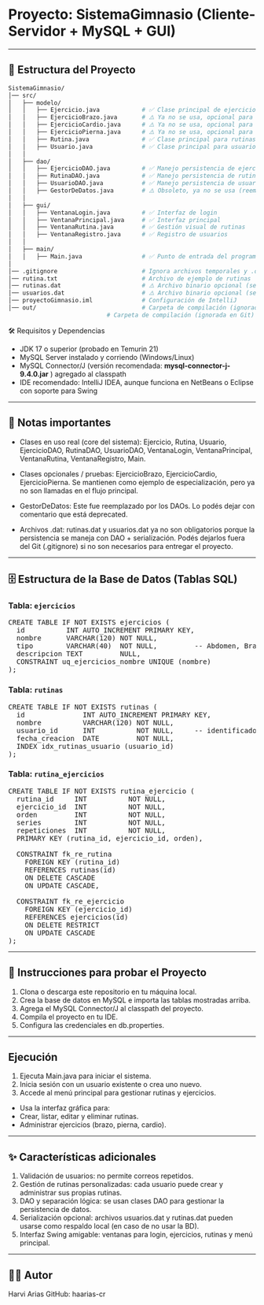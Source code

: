 # Proyecto: SistemaGimnasio (Cliente-Servidor + MySQL + GUI)

---

## 📂 Estructura del Proyecto

```bash
SistemaGimnasio/
│── src/
│   ├── modelo/
│   │   ├── Ejercicio.java            # ✅ Clase principal de ejercicios (se usa en todo el sistema)
│   │   ├── EjercicioBrazo.java       # ⚠️ Ya no se usa, opcional para pruebas
│   │   ├── EjercicioCardio.java      # ⚠️ Ya no se usa, opcional para pruebas
│   │   ├── EjercicioPierna.java      # ⚠️ Ya no se usa, opcional para pruebas
│   │   ├── Rutina.java               # ✅ Clase principal para rutinas
│   │   ├── Usuario.java              # ✅ Clase principal para usuarios
│   │
│   ├── dao/
│   │   ├── EjercicioDAO.java         # ✅ Manejo persistencia de ejercicios
│   │   ├── RutinaDAO.java            # ✅ Manejo persistencia de rutinas
│   │   ├── UsuarioDAO.java           # ✅ Manejo persistencia de usuarios
│   │   ├── GestorDeDatos.java        # ⚠️ Obsoleto, ya no se usa (reemplazado por DAO)
│   │
│   ├── gui/
│   │   ├── VentanaLogin.java         # ✅ Interfaz de login
│   │   ├── VentanaPrincipal.java     # ✅ Interfaz principal
│   │   ├── VentanaRutina.java        # ✅ Gestión visual de rutinas
│   │   ├── VentanaRegistro.java      # ✅ Registro de usuarios
│   │
│   ├── main/
│   │   ├── Main.java                 # ✅ Punto de entrada del programa
│
│── .gitignore                        # Ignora archivos temporales y .dat
│── rutina.txt                        # Archivo de ejemplo de rutinas
│── rutinas.dat                       # ⚠️ Archivo binario opcional (se ignora en Git)
│── usuarios.dat                      # ⚠️ Archivo binario opcional (se ignora en Git)
│── proyectoGimnasio.iml              # Configuración de IntelliJ
│── out/                              # Carpeta de compilación (ignorada en Git)
                            # Carpeta de compilación (ignorada en Git)

```

🛠️ Requisitos y Dependencias

- JDK 17 o superior (probado en Temurin 21)
- MySQL Server instalado y corriendo (Windows/Linux)
- MySQL Connector/J (versión recomendada: **mysql-connector-j-9.4.0.jar**
) agregado al classpath
- IDE recomendado: IntelliJ IDEA, aunque funciona en NetBeans o Eclipse con soporte para Swing

---

## 🔑 Notas importantes

- Clases en uso real (core del sistema):
Ejercicio, Rutina, Usuario, EjercicioDAO, RutinaDAO, UsuarioDAO, VentanaLogin, VentanaPrincipal, VentanaRutina, VentanaRegistro, Main.

- Clases opcionales / pruebas:
EjercicioBrazo, EjercicioCardio, EjercicioPierna.
Se mantienen como ejemplo de especialización, pero ya no son llamadas en el flujo principal.

- GestorDeDatos:
Este fue reemplazado por los DAOs. Lo podés dejar con comentario que está deprecated.

- Archivos .dat:
rutinas.dat y usuarios.dat ya no son obligatorios porque la persistencia se maneja con DAO + serialización.
Podés dejarlos fuera del Git (.gitignore) si no son necesarios para entregar el proyecto.

---

## 🗄️ Estructura de la Base de Datos (Tablas SQL)

### Tabla: `ejercicios`

<pre>CREATE TABLE IF NOT EXISTS ejercicios (
  id          INT AUTO_INCREMENT PRIMARY KEY,
  nombre      VARCHAR(120) NOT NULL,
  tipo        VARCHAR(40)  NOT NULL,         -- Abdomen, Brazo, Cardio, Espalda, Hombro, Pecho, Pierna
  descripcion TEXT         NULL,
  CONSTRAINT uq_ejercicios_nombre UNIQUE (nombre)
);</pre>

### Tabla: `rutinas`

<pre>CREATE TABLE IF NOT EXISTS rutinas (
  id              INT AUTO_INCREMENT PRIMARY KEY,
  nombre          VARCHAR(120) NOT NULL,
  usuario_id      INT          NOT NULL,     -- identificador lógico del creador (del sistema local)
  fecha_creacion  DATE         NOT NULL,
  INDEX idx_rutinas_usuario (usuario_id)
);</pre>

### Tabla: `rutina_ejercicios`

<pre>CREATE TABLE IF NOT EXISTS rutina_ejercicio (
  rutina_id     INT          NOT NULL,
  ejercicio_id  INT          NOT NULL,
  orden         INT          NOT NULL,
  series        INT          NOT NULL,
  repeticiones  INT          NOT NULL,
  PRIMARY KEY (rutina_id, ejercicio_id, orden),

  CONSTRAINT fk_re_rutina
    FOREIGN KEY (rutina_id)
    REFERENCES rutinas(id)
    ON DELETE CASCADE
    ON UPDATE CASCADE,

  CONSTRAINT fk_re_ejercicio
    FOREIGN KEY (ejercicio_id)
    REFERENCES ejercicios(id)
    ON DELETE RESTRICT
    ON UPDATE CASCADE
);</pre>

---

## 🚀 Instrucciones para probar el Proyecto

1. Clona o descarga este repositorio en tu máquina local.
2. Crea la base de datos en MySQL e importa las tablas mostradas arriba.
3. Agrega el MySQL Connector/J al classpath del proyecto.
4. Compila el proyecto en tu IDE.
5. Configura las credenciales en db.properties.

---

## Ejecución

1. Ejecuta Main.java para iniciar el sistema.
2. Inicia sesión con un usuario existente o crea uno nuevo.
3. Accede al menú principal para gestionar rutinas y ejercicios.
  - Usa la interfaz gráfica para:
  - Crear, listar, editar y eliminar rutinas.
  - Administrar ejercicios (brazo, pierna, cardio).

---

## ✨ Características adicionales

1. Validación de usuarios: no permite correos repetidos.
2. Gestión de rutinas personalizadas: cada usuario puede crear y administrar sus propias rutinas.
3. DAO y separación lógica: se usan clases DAO para gestionar la persistencia de datos.
4. Serialización opcional: archivos usuarios.dat y rutinas.dat pueden usarse como respaldo local (en caso de no usar la BD).
5. Interfaz Swing amigable: ventanas para login, ejercicios, rutinas y menú principal.

---

## 🧑‍💻 Autor
Harvi Arias
GitHub: haarias-cr
